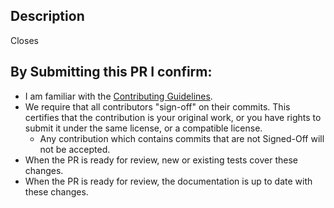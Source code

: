 ## Description
<!-- Note: The pull request title will be included in the CHANGELOG. -->
<!-- Provide a standalone description of changes in this PR. -->
<!-- Reference any issues closed by this PR with "closes #1234". All PRs should have an issue they close-->
Closes

## By Submitting this PR I confirm:
- I am familiar with the [Contributing Guidelines](https://github.com/NVIDIA/NeMo-Agent-Toolkit-UI/blob/main/CODE-OF-CONDUCT.md).
- We require that all contributors "sign-off" on their commits. This certifies that the contribution is your original work, or you have rights to submit it under the same license, or a compatible license.
  - Any contribution which contains commits that are not Signed-Off will not be accepted.
- When the PR is ready for review, new or existing tests cover these changes.
- When the PR is ready for review, the documentation is up to date with these changes.

